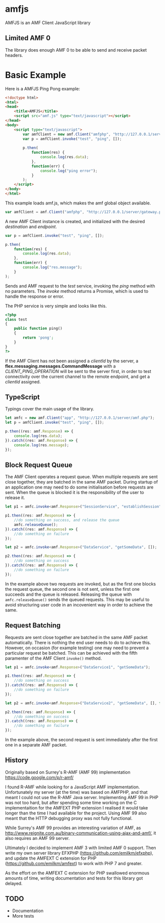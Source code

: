 amfjs
=====

AMFJS is an AMF Client JavaScript library 

## Limited AMF 0

The library does enough AMF 0 to be able to send and receive packet headers. 

# Basic Example

Here is a AMFJS Ping Pong example:

```html
<!doctype html>
<html>
<head>
    <title>AMFJS</title>
    <script src="amf.js" type="text/javascript"></script>
</head>
<body>
    <script type="text/javascript">
        var amfClient = new amf.Client("amfphp", "http://127.0.0.1/server/gateway.php");
        var p = amfClient.invoke("test", "ping", []);
        
        p.then(
            function(res) {
                console.log(res.data);
            },
            function(err) {
                console.log("ping error");
            }
        );
    </script>
</body>
</html>
```

This example loads amf.js, which makes the amf global object available.

```javascript
var amfClient = amf.Client("amfphp", "http://127.0.0.1/server/gateway.php");
```

A new AMF Client instance is created, and initialized with the desired  _destination_ and _endpoint_.


```javascript
var p = amfClient.invoke("test", "ping", []);

p.then(
    function(res) {
        console.log(res.data);
    },
    function(err) {
        console.log("res.message");
    }
);
```

Sends and AMF request to the _test_ service, invoking the _ping_ method with no parameters. The _invoke_ method returns a Promise, which is used to handle the response or error.


The PHP service is very simple and looks like this.

```php
<?php
class test
{
    public function ping()
    {
        return 'pong';
    }
}
?>
```

If the AMF Client has not been assigned a _clientId_ by the server, a __flex.messaging.messages.CommandMessage__  with a _CLIENT_PING_OPERATION_ will be sent to the server first, in order to test connectivity over the current channel to the remote endpoint, and get a _clientId_ assigned.


## TypeScript

Typings cover the main usage of the library.

```typescript
let amfc = new amf.Client("app", "http://127.0.0.1/server/amf.php");
let p = amfClient.invoke("test", "ping", []);

p.then((res: amf.Response) => {
    console.log(res.data);
}).catch((res: amf.Response) => {
    console.log(res.message);
});
```

## Block Request Queue

The AMF Client operates a request queue. When multiple requests are sent close together, they are batched in the same AMF packet. During startup of an application one may need to do some initialisation before requests are sent. When the queue is blocked it is the responsibility of the user to release it.

```typescript
let p1 = amfc.invoke<amf.Response>("SessionService", "establishSession", [], true);

p1.then((res: amf.Response) => {
    //do something on success, and release the queue
    amfc.releaseQueue();
}).catch((res: amf.Response) => {
    //do something on failure
});

let p2 = amfc.invoke<amf.Response>("DataService", "getSomeData", []);

p2.then((res: amf.Response) => {
    //do something on success
}).catch((res: amf.Response) => {
    //do something on failure
});

```

In the example above two requests are invoked, but as the first one blocks the request queue, the second one is not sent, unless the first one succeeds and the queue is released. Releasing the queue with `amfc.releaseQueue()` sends the queued requests. This may be useful to avoid structuring user code in an incovenient way in order to achieve the same.


## Request Batching

Requests are sent close together are batched in the same AMF packet automatically. There is nothing the end user needs to do to achieve this. However, on occasion (for example testing) one may need to prevent a particular request be batched. This can be achieved with the fifth paramenter of the AMF Client `invoke()` method.


```typescript
let p1 = amfc.invoke<amf.Response>("DataService1", "getSomeData");

p1.then((res: amf.Response) => {
    //do something on success
}).catch((res: amf.Response) => {
    //do something on failure
});

let p2 = amfc.invoke<amf.Response>("DataService2", "getSomeData", [], false, true);

p2.then((res: amf.Response) => {
    //do something on success
}).catch((res: amf.Response) => {
    //do something on failure
});
```

In the example above, the second request is sent immediately after the first one in a separate AMF packet.


## History

Originally based on Surrey's R-AMF (AMF 99) implementation https://code.google.com/p/r-amf/

I found R-AMF while looking for a JavaScript AMF implementation. Unfortunately my server (at the time) was based on AMFPHP, and that meant I could not use the R-AMF Java server. Implementing AMF 99 in PHP was not too hard, but after spending some time working on the C implementaition for the AMFEXT PHP extension I realised it would take longer than the time I had available for the project. Using AMF 99 also meant that the HTTP debugging proxy was not fully functional.

While Surrey's AMF 99 provides an interesting variation of AMF, as http://www.reignite.com.au/binary-communication-using-ajax-and-amf/, it also requires an AMF 99 server.

Ultimately I decided to implement AMF 3 with limited AMF 0 support. Then write my own server library EFXPHP (https://github.com/emilkm/efxphp), and update the AMFEXT C extension for PHP (https://github.com/emilkm/amfext) to work with PHP 7 and greater.

As the effort on the AMFEXT C extension for PHP swallowed enormous amounts of time, writing documentation and tests for this library got delayed.

  
## TODO

* Documentation
* More tests
